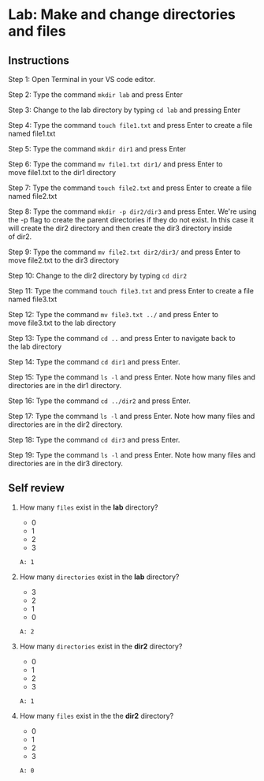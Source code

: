# Lab: Make and change directories and files

## Instructions

Step 1: Open Terminal in your VS code editor.  

Step 2: Type the command `mkdir lab` and press Enter

Step 3: Change to the lab directory by typing `cd lab` and pressing Enter

Step 4: Type the command `touch file1.txt` and press Enter to create a file named file1.txt

Step 5: Type the command `mkdir dir1` and press Enter

Step 6: Type the command `mv file1.txt dir1/` and press Enter to move file1.txt to the dir1 directory

Step 7: Type the command `touch file2.txt` and press Enter to create a file named file2.txt

Step 8: Type the command `mkdir -p dir2/dir3` and press Enter. We're using the -p flag to create the parent directories if they do not exist. In this case it will create the dir2 directory and then create the dir3 directory inside of dir2.

Step 9: Type the command `mv file2.txt dir2/dir3/` and press Enter to move file2.txt to the dir3 directory

Step 10: Change to the dir2 directory by typing `cd dir2`

Step 11: Type the command `touch file3.txt` and press Enter to create a file named file3.txt

Step 12: Type the command `mv file3.txt ../` and press Enter to move file3.txt to the lab directory

Step 13: Type the command `cd ..` and press Enter to navigate back to the lab directory

Step 14: Type the command `cd dir1` and press Enter.

Step 15: Type the command `ls -l` and press Enter. Note how many files and directories are in the dir1 directory.

Step 16: Type the command `cd ../dir2` and press Enter.

Step 17: Type the command `ls -l` and press Enter. Note how many files and directories are in the dir2 directory.

Step 18: Type the command `cd dir3` and press Enter.

Step 19: Type the command `ls -l` and press Enter. Note how many files and directories are in the dir3 directory.

## Self review

1. How many `files` exist in the __lab__ directory?  
   - 0
   - 1
   - 2
   - 3
   ```
   A: 1
   ```

2. How many `directories` exist in the __lab__ directory?  
   - 3
   - 2
   - 1
   - 0
   ```
   A: 2
   ```

3. How many `directories` exist in the __dir2__ directory?
   - 0
   - 1
   - 2
   - 3
   ```
   A: 1
   ```

4. How many `files` exist in the the __dir2__ directory?
   - 0
   - 1
   - 2
   - 3
   ```
   A: 0
   ```